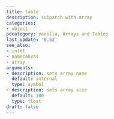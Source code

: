 ```yaml
---
title: table
description: subpatch with array
categories:
- object
pdcategory: vanilla, Arrays and Tables
last_update: '0.52'
see_also:
- inlet
- namecanvas
- array
arguments:
- description: sets array name 
  default: internal
  type: symbol
- description: sets array size 
  default: 100
  type: float
draft: false
---
```

